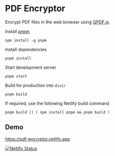 # PDF Encryptor

Encrypt PDF files in the web browser using [QPDF.js](https://github.com/j3k0/qpdf.js).

Install [pnpm](https://pnpm.io/)

    npm install -g pnpm

Install dependencies

    pnpm install

Start development server

    pnpm start

Build for production into `dist/`

    pnpm build

If required, use the following Netlify build command

    pnpm build || ( npm install pnpm && pnpm build )

## Demo

<https://pdf-encryptor.netlify.app>

[![Netlify Status](https://api.netlify.com/api/v1/badges/40cb8b63-9f94-43f5-a38e-919f9cc98a43/deploy-status)](https://app.netlify.com/sites/pdf-encryptor/deploys)
